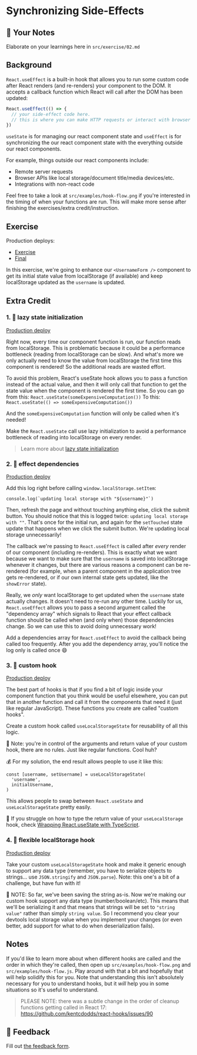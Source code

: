 # Synchronizing Side-Effects

## 📝 Your Notes

Elaborate on your learnings here in `src/exercise/02.md`

## Background

`React.useEffect` is a built-in hook that allows you to run some custom code
after React renders (and re-renders) your component to the DOM. It accepts a
callback function which React will call after the DOM has been updated:

```javascript
React.useEffect(() => {
  // your side-effect code here.
  // this is where you can make HTTP requests or interact with browser APIs.
})
```

`useState` is for managing our react component state and `useEffect` is for
synchronizing the our react component state with the everything outside our
react components.

For example, things outside our react components include:

- Remote server requests
- Browser APIs like local storage/document title/media devices/etc.
- Integrations with non-react code

Feel free to take a look at `src/examples/hook-flow.png` if you're interested in
the timing of when your functions are run. This will make more sense after
finishing the exercises/extra credit/instruction.

## Exercise

Production deploys:

- [Exercise](https://react-hooks-next.netlify.app/isolated/exercise/02.tsx)
- [Final](https://react-hooks-next.netlify.app/isolated/final/02.tsx)

In this exercise, we're going to enhance our `<UsernameForm />` component to get
its initial state value from localStorage (if available) and keep localStorage
updated as the `username` is updated.

## Extra Credit

### 1. 💯 lazy state initialization

[Production deploy](https://react-hooks-next.netlify.app/isolated/final/02.extra-1.tsx)

Right now, every time our component function is run, our function reads from
localStorage. This is problematic because it could be a performance bottleneck
(reading from localStorage can be slow). And what's more we only actually need
to know the value from localStorage the first time this component is rendered!
So the additional reads are wasted effort.

To avoid this problem, React's useState hook allows you to pass a function
instead of the actual value, and then it will only call that function to get the
state value when the component is rendered the first time. So you can go from
this: `React.useState(someExpensiveComputation())` To this:
`React.useState(() => someExpensiveComputation())`

And the `someExpensiveComputation` function will only be called when it's
needed!

Make the `React.useState` call use lazy initialization to avoid a performance
bottleneck of reading into localStorage on every render.

> Learn more about
> [lazy state initialization](https://kentcdodds.com/blog/use-state-lazy-initialization-and-function-updates)

### 2. 💯 effect dependencies

[Production deploy](https://react-hooks-next.netlify.app/isolated/final/02.extra-2.tsx)

Add this log right before calling `window.localStorage.setItem`:

```tsx
console.log(`updating local storage with "${username}"`)
```

Then, refresh the page and without touching anything else, click the submit
button. You should notice that this is logged twice:
`updating local storage with ""`. That's once for the initial run, and again for
the `setTouched` state update that happens when we click the submit button.
We're updating local storage unnecessarily!

The callback we're passing to `React.useEffect` is called after _every_ render
of our component (including re-renders). This is exactly what we want because we
want to make sure that the `username` is saved into localStorage whenever it
changes, but there are various reasons a component can be re-rendered (for
example, when a parent component in the application tree gets re-rendered, or if
our own internal state gets updated, like the `showError` state).

Really, we _only_ want localStorage to get updated when the `username` state
actually changes. It doesn't need to re-run any other time. Luckily for us,
`React.useEffect` allows you to pass a second argument called the "dependency
array" which signals to React that your effect callback function should be
called when (and only when) those dependencies change. So we can use this to
avoid doing unnecessary work!

Add a dependencies array for `React.useEffect` to avoid the callback being
called too frequently. After you add the dependency array, you'll notice the log
only is called once 😄

### 3. 💯 custom hook

[Production deploy](https://react-hooks-next.netlify.app/isolated/final/02.extra-3.tsx)

The best part of hooks is that if you find a bit of logic inside your component
function that you think would be useful elsewhere, you can put that in another
function and call it from the components that need it (just like regular
JavaScript). These functions you create are called "custom hooks".

Create a custom hook called `useLocalStorageState` for reusability of all this
logic.

🦉 Note: you're in control of the arguments and return value of your custom
hook, there are no rules. Just like regular functions. Cool huh?

💰 For my solution, the end result allows people to use it like this:

```tsx
const [username, setUsername] = useLocalStorageState(
  'username',
  initialUsername,
)
```

This allows people to swap between `React.useState` and `useLocalStorageState`
pretty easily.

🦺 If you struggle on how to type the return value of your `useLocalStorage`
hook, check
[Wrapping React.useState with TypeScript](https://kentcdodds.com/blog/wrapping-react-use-state-with-type-script).

### 4. 💯 flexible localStorage hook

[Production deploy](https://react-hooks-next.netlify.app/isolated/final/02.extra-4.tsx)

Take your custom `useLocalStorageState` hook and make it generic enough to
support any data type (remember, you have to serialize objects to strings... use
`JSON.stringify` and `JSON.parse`). Note: this one's a bit of a challenge, but
have fun with it!

🦉 NOTE: So far, we've been saving the string as-is. Now we're making our custom
hook support any data type (number/boolean/etc). This means that we'll be
serializing it and that means that strings will be set to `"string value"`
rather than simply `string value`. So I recommend you clear your devtools local
storage value when you implement your changes (or even better, add support for
what to do when deserialization fails).

## Notes

If you'd like to learn more about when different hooks are called and the order
in which they're called, then open up `src/examples/hook-flow.png` and
`src/examples/hook-flow.js`. Play around with that a bit and hopefully that will
help solidify this for you. Note that understanding this isn't absolutely
necessary for you to understand hooks, but it _will_ help you in some situations
so it's useful to understand.

> PLEASE NOTE: there was a subtle change in the order of cleanup functions
> getting called in React 17:
> https://github.com/kentcdodds/react-hooks/issues/90

## 🦉 Feedback

Fill out
[the feedback form](https://ws.kcd.im/?ws=React%20Hooks%20%F0%9F%8E%A3&e=02%3A%20Synchronizing%20Side-Effects&em=).
